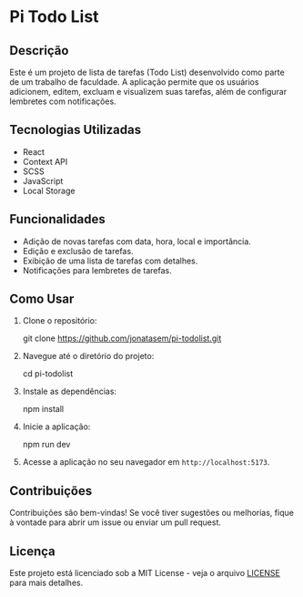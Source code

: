 # Pi Todo List

## Descrição
Este é um projeto de lista de tarefas (Todo List) desenvolvido como parte de um trabalho de faculdade. A aplicação permite que os usuários adicionem, editem, excluam e visualizem suas tarefas, além de configurar lembretes com notificações.

## Tecnologias Utilizadas
- React
- Context API
- SCSS
- JavaScript
- Local Storage

## Funcionalidades
- Adição de novas tarefas com data, hora, local e importância.
- Edição e exclusão de tarefas.
- Exibição de uma lista de tarefas com detalhes.
- Notificações para lembretes de tarefas.

## Como Usar
1. Clone o repositório:

   git clone https://github.com/jonatasem/pi-todolist.git
   
2. Navegue até o diretório do projeto:

   cd pi-todolist
   
3. Instale as dependências:

   npm install
   
4. Inicie a aplicação:

   npm run dev
   
5. Acesse a aplicação no seu navegador em `http://localhost:5173`.

## Contribuições
Contribuições são bem-vindas! Se você tiver sugestões ou melhorias, fique à vontade para abrir um issue ou enviar um pull request.

## Licença
Este projeto está licenciado sob a MIT License - veja o arquivo [LICENSE](LICENSE) para mais detalhes.
